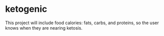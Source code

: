 # ketogenic
This project will include food calories: fats, carbs, and proteins, so the user knows when they are nearing ketosis.
